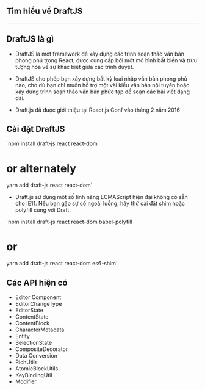 ## Tìm hiểu về DraftJS
---
## DraftJS là gì

* DraftJS là một framework để xây dựng các trình soạn thảo văn bản phong phú trong React, được cung cấp bởi một mô hình bất biến và trừu tượng hóa về sự khác biệt giữa các trình duyệt.

* DraftJS cho phép bạn xây dựng bất kỳ loại nhập văn bản phong phú nào, cho dù bạn chỉ muốn hỗ trợ một vài kiểu văn bản nội tuyến hoặc xây dựng trình soạn thảo văn bản phức tạp để soạn các bài viết dạng dài.

* Draft.js đã được giới thiệu tại React.js Conf vào tháng 2 năm 2016

## Cài đặt DraftJS

`npm install draft-js react react-dom
# or alternately
yarn add draft-js react react-dom`

* Draft.js sử dụng một số tính năng ECMAScript hiện đại không có sẵn cho IE11. Nếu bạn gặp sự cố ngoài luồng, hãy thử cài đặt shim hoặc polyfill cùng với Draft.

`npm install draft-js react react-dom babel-polyfill
# or
yarn add draft-js react react-dom es6-shim`

## Các API hiện có

* Editor Component
* EditorChangeType
* EditorState
* ContentState
* ContentBlock
* CharacterMetadata
* Entity
* SelectionState
* CompositeDecorator
* Data Conversion
* RichUtils
* AtomicBlockUtils
* KeyBindingUtil
* Modifier
